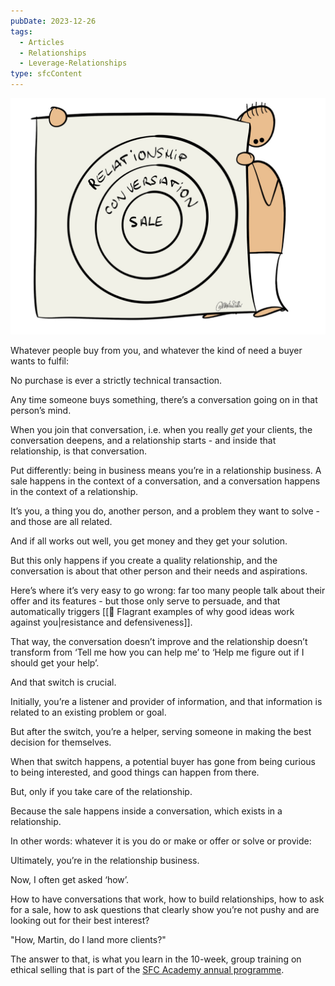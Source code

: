 ```yaml
---
pubDate: 2023-12-26
tags:
  - Articles
  - Relationships
  - Leverage-Relationships
type: sfcContent
---
```


![](Media/SalesFlowCoach.app_Relationships-and-business_MartinStellar.jpg)

Whatever people buy from you, and whatever the kind of need a buyer wants to fulfil:

No purchase is ever a strictly technical transaction.

Any time someone buys something, there’s a conversation going on in that person’s mind.

When you join that conversation, i.e. when you really *get* your clients, the conversation deepens, and a relationship starts - and inside that relationship, is that conversation.

Put differently: being in business means you’re in a relationship business. A sale happens in the context of a conversation, and a conversation happens in the context of a relationship.

It’s you, a thing you do, another person, and a problem they want to solve - and those are all related.

And if all works out well, you get money and they get your solution.

But this only happens if you create a quality relationship, and the conversation is about that other person and their needs and aspirations.

Here’s where it’s very easy to go wrong: far too many people talk about their offer and its features - but those only serve to persuade, and that automatically triggers [[📄 Flagrant examples of why good ideas work against you|resistance and defensiveness]].

That way, the conversation doesn’t improve and the relationship doesn’t transform from ‘Tell me how you can help me’ to ‘Help me figure out if I should get your help’.

And that switch is crucial.

Initially, you’re a listener and provider of information, and that information is related to an existing problem or goal.

But after the switch, you’re a helper, serving someone in making the best decision for themselves.

When that switch happens, a potential buyer has gone from being curious to being interested, and good things can happen from there.

But, only if you take care of the relationship.

Because the sale happens inside a conversation, which exists in a relationship.

In other words: whatever it is you do or make or offer or solve or provide:

Ultimately, you’re in the relationship business.

Now, I often get asked ‘how’.

How to have conversations that work, how to build relationships, how to ask for a sale, how to ask questions that clearly show you’re not pushy and are looking out for their best interest?

"How, Martin, do I land more clients?"

The answer to that, is what you learn in the 10-week, group training on ethical selling that is part of the [SFC Academy annual programme](https://salesflowcoach.app/academy).
